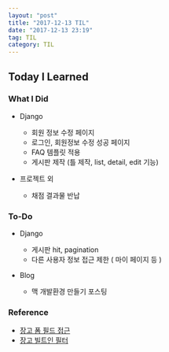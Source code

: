 ```yaml
---
layout: "post"
title: "2017-12-13 TIL"
date: "2017-12-13 23:19"
tag: TIL
category: TIL
---
```



## Today I Learned

### What I Did
* Django
  - 회원 정보 수정 페이지
  - 로그인, 회원정보 수정 성공 페이지
  - FAQ 템플릿 적용
  - 게시판 제작 (틀 제작, list, detail, edit 기능)

* 프로젝트 외
  - 채점 결과물 반납

### To-Do
* Django
  - 게시판 hit, pagination
  - 다른 사용자 정보 접근 제한 ( 마이 페이지 등 )  

* Blog
  - 맥 개발환경 만들기 포스팅


### Reference
- [장고 폼 필드 접근](https://docs.djangoproject.com/en/2.0/topics/forms/#looping-over-the-form-s-fields)
- [장고 빌트인 필터](https://docs.djangoproject.com/en/2.0/ref/templates/builtins/)
